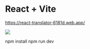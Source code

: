 # React + Vite

https://react-translator-6181d.web.app/

![](https://i.imgur.com/Sj6FAX2.png)

npm install
npm run dev
